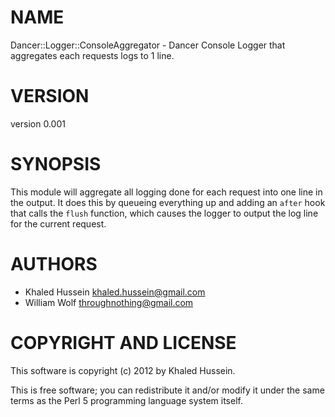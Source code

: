 # NAME

Dancer::Logger::ConsoleAggregator - Dancer Console Logger that aggregates each requests logs to 1 line.

# VERSION

version 0.001

# SYNOPSIS

This module will aggregate all logging done for each request into one line
in the output.  It does this by queueing everything up and adding an
`after` hook that calls the `flush` function, which causes the logger
to output the log line for the current request.

# AUTHORS

- Khaled Hussein <khaled.hussein@gmail.com>
- William Wolf <throughnothing@gmail.com>

# COPYRIGHT AND LICENSE

This software is copyright (c) 2012 by Khaled Hussein.

This is free software; you can redistribute it and/or modify it under
the same terms as the Perl 5 programming language system itself.